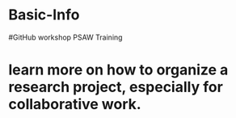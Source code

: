 # Basic-Info
#GitHub workshop PSAW Training
# learn more on how to organize a research project, especially for collaborative work.